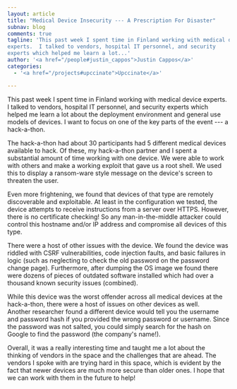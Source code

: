 ```yaml
---
layout: article
title: "Medical Device Insecurity --- A Prescription For Disaster"
subnav: blog
comments: true
tagline: 'This past week I spent time in Finland working with medical device 
experts.  I talked to vendors, hospital IT personnel, and security 
experts which helped me learn a lot...'
author: '<a href="/people#justin_cappos">Justin Cappos</a>'
categories:
  - '<a href="/projects#upccinate">Upccinate</a>'

---
```

This past week I spent time in Finland working with medical device 
experts.  I talked to vendors, hospital IT personnel, and security experts 
which helped me learn a lot about the deployment environment and general use
models of devices.  I want to focus on one of the key parts of the event ---
a hack-a-thon.

The hack-a-thon had about 30 participants had 5 different medical devices 
available to hack.  Of these, my hack-a-thon partner and I spent a substantial
amount of time working with one device.   We were able to work with others 
and make a working exploit that gave us a root shell.  We used this to display 
a ransom-ware style message on the device's screen to threaten the user.  

Even more frightening, we found that devices of that type are remotely 
discoverable and exploitable.  At least in the configuration we tested, the 
device attempts to receive instructions from a server over HTTPS.  However,
there is no certificate checking!  So any man-in-the-middle attacker could
control this hostname and/or IP address and compromise all devices of this
type.

There were a host of other issues with the device.  We found the device was 
riddled with CSRF vulnerabilities, code injection faults, and
basic failures in logic (such as neglecting to check the old password on the 
password change page). Furthermore, after dumping the OS image we found 
there were dozens of pieces of outdated software installed which had over a 
thousand known security issues (combined).

While this device was the worst offender across all medical devices at the
hack-a-thon, there were a host of issues on other devices as well.  
Another researcher found a different device would tell you the username and 
password hash if you provided the wrong password or username.  Since the
password was not salted, you could simply search for the hash on Google to
find the password (the company's name!).

Overall, it was a really interesting time and taught me a lot about the
thinking of vendors in the space and the challenges that are ahead. 
The vendors I spoke with are trying hard in this space, which is evident
by the fact that newer devices are much more secure than older ones.  I hope
that we can work with them in the future to help!
